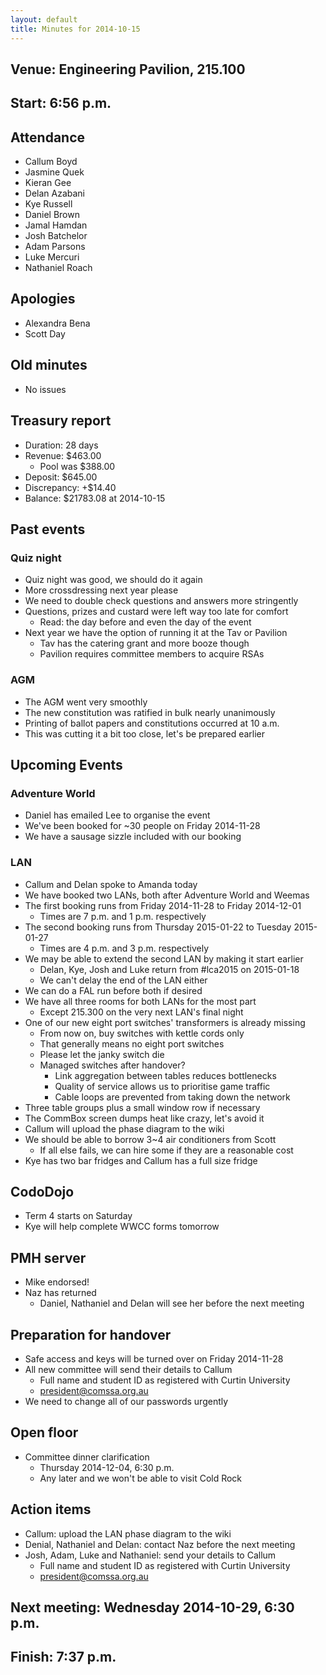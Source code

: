 ```yaml
---
layout: default
title: Minutes for 2014-10-15
---
```


## Venue: Engineering Pavilion, 215.100

## Start: <time datetime="2014-10-15T10:56Z">6:56 p.m.</time>

## Attendance

  * Callum Boyd
  * Jasmine Quek
  * Kieran Gee
  * Delan Azabani
  * Kye Russell
  * Daniel Brown
  * Jamal Hamdan
  * Josh Batchelor
  * Adam Parsons
  * Luke Mercuri
  * Nathaniel Roach

## Apologies

  * Alexandra Bena
  * Scott Day

## Old minutes

  * No issues

## Treasury report

  * Duration: 28 days
  * Revenue: $463.00
    * Pool was $388.00
  * Deposit: $645.00
  * Discrepancy: +$14.40
  * Balance: $21783.08 at 2014-10-15

## Past events

### Quiz night

  * Quiz night was good, we should do it again
  * More crossdressing next year please
  * We need to double check questions and answers more stringently
  * Questions, prizes and custard were left way too late for comfort
    * Read: the day before and even the day of the event
  * Next year we have the option of running it at the Tav or Pavilion
    * Tav has the catering grant and more booze though
    * Pavilion requires committee members to acquire RSAs

### AGM

  * The AGM went very smoothly
  * The new constitution was ratified in bulk nearly unanimously
  * Printing of ballot papers and constitutions occurred at 10 a.m.
  * This was cutting it a bit too close, let's be prepared earlier

## Upcoming Events

### Adventure World

  * Daniel has emailed Lee to organise the event
  * We've been booked for ~30 people on Friday 2014-11-28
  * We have a sausage sizzle included with our booking

### LAN

  * Callum and Delan spoke to Amanda today
  * We have booked two LANs, both after Adventure World and Weemas
  * The first booking runs from Friday 2014-11-28 to Friday 2014-12-01
    * Times are 7 p.m. and 1 p.m. respectively
  * The second booking runs from Thursday 2015-01-22 to Tuesday 2015-01-27
    * Times are 4 p.m. and 3 p.m. respectively
  * We may be able to extend the second LAN by making it start earlier
    * Delan, Kye, Josh and Luke return from #lca2015 on 2015-01-18
    * We can't delay the end of the LAN either
  * We can do a FAL run before both if desired
  * We have all three rooms for both LANs for the most part
    * Except 215.300 on the very next LAN's final night
  * One of our new eight port switches' transformers is already missing
    * From now on, buy switches with kettle cords only
    * That generally means no eight port switches
    * Please let the janky switch die
    * Managed switches after handover?
      * Link aggregation between tables reduces bottlenecks
      * Quality of service allows us to prioritise game traffic
      * Cable loops are prevented from taking down the network
  * Three table groups plus a small window row if necessary
  * The CommBox screen dumps heat like crazy, let's avoid it
  * Callum will upload the phase diagram to the wiki
  * We should be able to borrow 3~4 air conditioners from Scott
    * If all else fails, we can hire some if they are a reasonable cost
  * Kye has two bar fridges and Callum has a full size fridge

## CodoDojo

  * Term 4 starts on Saturday
  * Kye will help complete WWCC forms tomorrow

## PMH server

  * Mike endorsed!
  * Naz has returned
    * Daniel, Nathaniel and Delan will see her before the next meeting

## Preparation for handover

  * Safe access and keys will be turned over on Friday 2014-11-28
  * All new committee will send their details to Callum
    * Full name and student ID as registered with Curtin University
    * president@comssa.org.au
  * We need to change all of our passwords urgently

## Open floor

  * Committee dinner clarification
    * Thursday 2014-12-04, 6:30 p.m.
    * Any later and we won't be able to visit Cold Rock

## Action items

  * Callum: upload the LAN phase diagram to the wiki
  * Denial, Nathaniel and Delan: contact Naz before the next meeting
  * Josh, Adam, Luke and Nathaniel: send your details to Callum
    * Full name and student ID as registered with Curtin University
    * president@comssa.org.au

## Next meeting: Wednesday 2014-10-29, 6:30 p.m.

## Finish: <time datetime="2014-10-15T11:37Z">7:37 p.m.</time>
